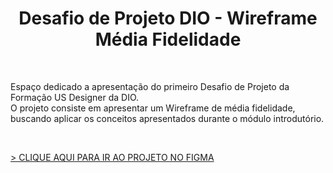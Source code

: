 <center> <h1>Desafio de Projeto DIO - Wireframe Média Fidelidade</h1> </center>
<br>

Espaço dedicado a apresentação do primeiro Desafio de Projeto da Formação US Designer da DIO. <br>O projeto consiste em apresentar um Wireframe de média fidelidade, buscando aplicar os conceitos apresentados durante o módulo introdutório.

<br>

[> CLIQUE AQUI PARA IR AO PROJETO NO FIGMA](https://www.figma.com/design/s6MBWnQgf6ArosrUju0ace/Desafio-de-projeto-DIO?node-id=0-1&t=UYBnJmjFcNob2EVj-1)

<br>


